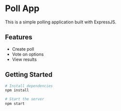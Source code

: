 # Poll App

This is a simple polling application built with ExpressJS.

## Features

- Create poll
- Vote on options
- View results

## Getting Started

```bash
# Install dependencies
npm install

# Start the server
npm start
